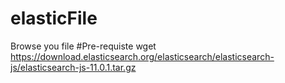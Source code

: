 # elasticFile
Browse you file
#Pre-requiste
wget https://download.elasticsearch.org/elasticsearch/elasticsearch-js/elasticsearch-js-11.0.1.tar.gz
